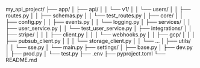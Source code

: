 my_api_project/
├── app/
│   ├── api/
│   │   └── v1/
│   │       └── users/
│   │           ├── routes.py
│   │           ├── schemas.py
│   │           └── test_routes.py
│   ├── core/
│   │   ├── config.py
│   │   ├── events.py
│   │   └── logging.py
│   ├── services/
│   │   ├── user_service.py
│   │   └── test_user_service.py
│   ├── integrations/
│   │   ├── stripe/
│   │   │   ├── client.py
│   │   │   └── webhooks.py
│   │   ├── gcp/
│   │   │   ├── pubsub_client.py
│   │   │   └── storage_client.py
│   │   └── ...
│   ├── utils/
│   │   └── sse.py
│   └── main.py
├── settings/
│   ├── base.py
│   ├── dev.py
│   ├── prod.py
│   └── test.py
├── .env
├── pyproject.toml
└── README.md

